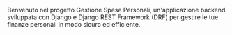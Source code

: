 Benvenuto nel progetto Gestione Spese Personali, 
un'applicazione backend sviluppata con Django e Django REST Framework (DRF) 
per gestire le tue finanze personali in modo sicuro ed efficiente.